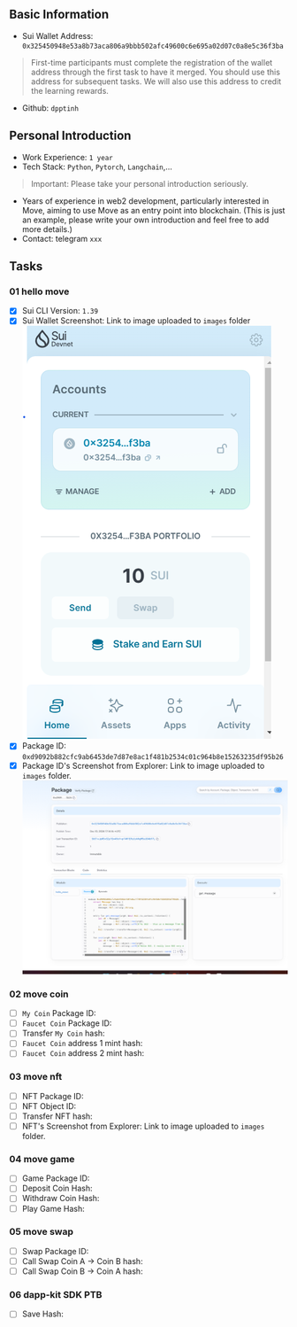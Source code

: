 ## Basic Information
- Sui Wallet Address: `0x325450948e53a8b73aca806a9bbb502afc49600c6e695a02d07c0a8e5c36f3ba`
> First-time participants must complete the registration of the wallet address through the first task to have it merged. You should use this address for subsequent tasks. We will also use this address to credit the learning rewards.
- Github: `dpptinh`

## Personal Introduction
- Work Experience: `1 year`
- Tech Stack: `Python`, `Pytorch`, `Langchain`,...
> Important: Please take your personal introduction seriously.
- Years of experience in web2 development, particularly interested in Move, aiming to use Move as an entry point into blockchain. (This is just an example, please write your own introduction and feel free to add more details.)
- Contact: telegram `xxx`

## Tasks

### 01 hello move
- [x] Sui CLI Version: `1.39`
- [x] Sui Wallet Screenshot: Link to image uploaded to `images` folder ![link](./images/sui_wallet_screenshot.png)
- [x] Package ID: `0xd9092b882cfc9ab6453de7d87e8ac1f481b2534c01c964b8e15263235df95b26`
- [x] Package ID's Screenshot from Explorer: Link to image uploaded to `images` folder. ![link](./images/hello_move_package.png)

### 02 move coin
- [ ] `My Coin` Package ID:
- [ ] `Faucet Coin` Package ID:
- [ ] Transfer `My Coin` hash:
- [ ] `Faucet Coin` address 1 mint hash:
- [ ] `Faucet Coin` address 2 mint hash:

### 03 move nft
- [ ] NFT Package ID:
- [ ] NFT Object ID:
- [ ] Transfer NFT hash:
- [ ] NFT's Screenshot from Explorer: Link to image uploaded to `images` folder.

### 04 move game
- [ ] Game Package ID:
- [ ] Deposit Coin Hash:
- [ ] Withdraw Coin Hash:
- [ ] Play Game Hash:

### 05 move swap
- [ ] Swap Package ID:
- [ ] Call Swap Coin A -> Coin B hash:
- [ ] Call Swap Coin B -> Coin A hash:

### 06 dapp-kit SDK PTB
- [ ] Save Hash:

